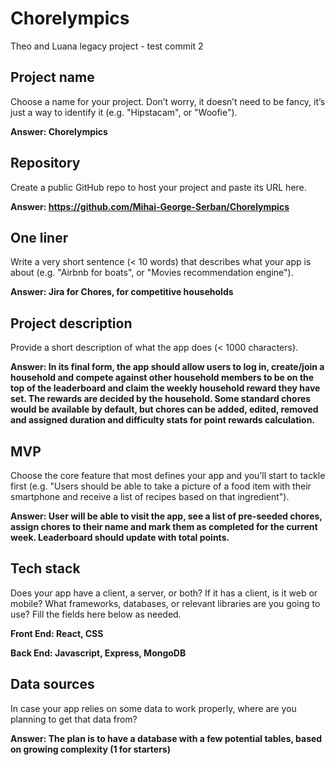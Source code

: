 # Chorelympics

Theo and Luana legacy project - test commit 2

## Project name

Choose a name for your project. Don’t worry, it doesn’t need to be fancy, it’s just a way to identify it (e.g. "Hipstacam", or "Woofie").

**Answer: Chorelympics**

## Repository

Create a public GitHub repo to host your project and paste its URL here.

**Answer: https://github.com/Mihai-George-Serban/Chorelympics**

## One liner

Write a very short sentence (< 10 words) that describes what your app is about (e.g. "Airbnb for boats", or "Movies recommendation engine").

**Answer: Jira for Chores, for competitive households**

## Project description

Provide a short description of what the app does (< 1000 characters).

**Answer: In its final form, the app should allow users to log in, create/join a household and compete against other household members to be on the top of the leaderboard and claim the weekly household reward they have set. The rewards are decided by the household. Some standard chores would be available by default, but chores can be added, edited, removed and assigned duration and difficulty stats for point rewards calculation.**

## MVP

Choose the core feature that most defines your app and you’ll start to tackle first (e.g. "Users should be able to take a picture of a food item with their smartphone and receive a list of recipes based on that ingredient").

**Answer: User will be able to visit the app, see a list of pre-seeded chores, assign chores to their name and mark them as completed for the current week. Leaderboard should update with total points.**

## Tech stack

Does your app have a client, a server, or both? If it has a client, is it web or mobile? What frameworks, databases, or relevant libraries are you going to use? Fill the fields here below as needed.

**Front End: React, CSS**

**Back End: Javascript, Express, MongoDB**

## Data sources

In case your app relies on some data to work properly, where are you planning to get that data from?

**Answer: The plan is to have a database with a few potential tables, based on growing complexity (1 for starters)**